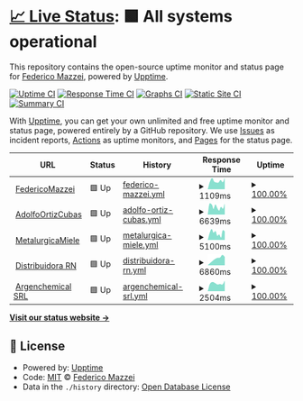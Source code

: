 # [📈 Live Status](https://fideo.github.io/statusSites): <!--live status--> **🟩 All systems operational**

This repository contains the open-source uptime monitor and status page for [Federico Mazzei](https://www.federicomazzei.com.ar), powered by [Upptime](https://github.com/upptime/upptime).

[![Uptime CI](https://github.com/fideo/statusSites/workflows/Uptime%20CI/badge.svg)](https://github.com/fideo/statusSites/actions?query=workflow%3A%22Uptime+CI%22)
[![Response Time CI](https://github.com/fideo/statusSites/workflows/Response%20Time%20CI/badge.svg)](https://github.com/fideo/statusSites/actions?query=workflow%3A%22Response+Time+CI%22)
[![Graphs CI](https://github.com/fideo/statusSites/workflows/Graphs%20CI/badge.svg)](https://github.com/fideo/statusSites/actions?query=workflow%3A%22Graphs+CI%22)
[![Static Site CI](https://github.com/fideo/statusSites/workflows/Static%20Site%20CI/badge.svg)](https://github.com/fideo/statusSites/actions?query=workflow%3A%22Static+Site+CI%22)
[![Summary CI](https://github.com/fideo/statusSites/workflows/Summary%20CI/badge.svg)](https://github.com/fideo/statusSites/actions?query=workflow%3A%22Summary+CI%22)

With [Upptime](https://upptime.js.org), you can get your own unlimited and free uptime monitor and status page, powered entirely by a GitHub repository. We use [Issues](https://github.com/fideo/statusSites/issues) as incident reports, [Actions](https://github.com/fideo/statusSites/actions) as uptime monitors, and [Pages](https://fideo.github.io/statusSites) for the status page.

<!--start: status pages-->
<!-- This summary is generated by Upptime (https://github.com/upptime/upptime) -->
<!-- Do not edit this manually, your changes will be overwritten -->
<!-- prettier-ignore -->
| URL | Status | History | Response Time | Uptime |
| --- | ------ | ------- | ------------- | ------ |
| <img alt="" src="https://www.federicomazzei.com.ar/favicon.png" height="13"> [FedericoMazzei](https://www.federicomazzei.com.ar) | 🟩 Up | [federico-mazzei.yml](https://github.com/fideo/statusSites/commits/HEAD/history/federico-mazzei.yml) | <details><summary><img alt="Response time graph" src="./graphs/federico-mazzei/response-time-week.png" height="20"> 1109ms</summary><br><a href="https://fideo.github.io/statusSites/history/federico-mazzei"><img alt="Response time 1330" src="https://img.shields.io/endpoint?url=https%3A%2F%2Fraw.githubusercontent.com%2Ffideo%2FstatusSites%2FHEAD%2Fapi%2Ffederico-mazzei%2Fresponse-time.json"></a><br><a href="https://fideo.github.io/statusSites/history/federico-mazzei"><img alt="24-hour response time 1594" src="https://img.shields.io/endpoint?url=https%3A%2F%2Fraw.githubusercontent.com%2Ffideo%2FstatusSites%2FHEAD%2Fapi%2Ffederico-mazzei%2Fresponse-time-day.json"></a><br><a href="https://fideo.github.io/statusSites/history/federico-mazzei"><img alt="7-day response time 1109" src="https://img.shields.io/endpoint?url=https%3A%2F%2Fraw.githubusercontent.com%2Ffideo%2FstatusSites%2FHEAD%2Fapi%2Ffederico-mazzei%2Fresponse-time-week.json"></a><br><a href="https://fideo.github.io/statusSites/history/federico-mazzei"><img alt="30-day response time 880" src="https://img.shields.io/endpoint?url=https%3A%2F%2Fraw.githubusercontent.com%2Ffideo%2FstatusSites%2FHEAD%2Fapi%2Ffederico-mazzei%2Fresponse-time-month.json"></a><br><a href="https://fideo.github.io/statusSites/history/federico-mazzei"><img alt="1-year response time 1433" src="https://img.shields.io/endpoint?url=https%3A%2F%2Fraw.githubusercontent.com%2Ffideo%2FstatusSites%2FHEAD%2Fapi%2Ffederico-mazzei%2Fresponse-time-year.json"></a></details> | <details><summary><a href="https://fideo.github.io/statusSites/history/federico-mazzei">100.00%</a></summary><a href="https://fideo.github.io/statusSites/history/federico-mazzei"><img alt="All-time uptime 99.74%" src="https://img.shields.io/endpoint?url=https%3A%2F%2Fraw.githubusercontent.com%2Ffideo%2FstatusSites%2FHEAD%2Fapi%2Ffederico-mazzei%2Fuptime.json"></a><br><a href="https://fideo.github.io/statusSites/history/federico-mazzei"><img alt="24-hour uptime 100.00%" src="https://img.shields.io/endpoint?url=https%3A%2F%2Fraw.githubusercontent.com%2Ffideo%2FstatusSites%2FHEAD%2Fapi%2Ffederico-mazzei%2Fuptime-day.json"></a><br><a href="https://fideo.github.io/statusSites/history/federico-mazzei"><img alt="7-day uptime 100.00%" src="https://img.shields.io/endpoint?url=https%3A%2F%2Fraw.githubusercontent.com%2Ffideo%2FstatusSites%2FHEAD%2Fapi%2Ffederico-mazzei%2Fuptime-week.json"></a><br><a href="https://fideo.github.io/statusSites/history/federico-mazzei"><img alt="30-day uptime 100.00%" src="https://img.shields.io/endpoint?url=https%3A%2F%2Fraw.githubusercontent.com%2Ffideo%2FstatusSites%2FHEAD%2Fapi%2Ffederico-mazzei%2Fuptime-month.json"></a><br><a href="https://fideo.github.io/statusSites/history/federico-mazzei"><img alt="1-year uptime 99.68%" src="https://img.shields.io/endpoint?url=https%3A%2F%2Fraw.githubusercontent.com%2Ffideo%2FstatusSites%2FHEAD%2Fapi%2Ffederico-mazzei%2Fuptime-year.json"></a></details>
| <img alt="" src="https://adolfoortizcubasfabricademuebles.com.ar/wp-content/uploads/2021/02/cropped-favicon-1-32x32.png" height="13"> [AdolfoOrtizCubas](https://www.adolfoortizcubasfabricademuebles.com.ar) | 🟩 Up | [adolfo-ortiz-cubas.yml](https://github.com/fideo/statusSites/commits/HEAD/history/adolfo-ortiz-cubas.yml) | <details><summary><img alt="Response time graph" src="./graphs/adolfo-ortiz-cubas/response-time-week.png" height="20"> 6639ms</summary><br><a href="https://fideo.github.io/statusSites/history/adolfo-ortiz-cubas"><img alt="Response time 5030" src="https://img.shields.io/endpoint?url=https%3A%2F%2Fraw.githubusercontent.com%2Ffideo%2FstatusSites%2FHEAD%2Fapi%2Fadolfo-ortiz-cubas%2Fresponse-time.json"></a><br><a href="https://fideo.github.io/statusSites/history/adolfo-ortiz-cubas"><img alt="24-hour response time 12210" src="https://img.shields.io/endpoint?url=https%3A%2F%2Fraw.githubusercontent.com%2Ffideo%2FstatusSites%2FHEAD%2Fapi%2Fadolfo-ortiz-cubas%2Fresponse-time-day.json"></a><br><a href="https://fideo.github.io/statusSites/history/adolfo-ortiz-cubas"><img alt="7-day response time 6639" src="https://img.shields.io/endpoint?url=https%3A%2F%2Fraw.githubusercontent.com%2Ffideo%2FstatusSites%2FHEAD%2Fapi%2Fadolfo-ortiz-cubas%2Fresponse-time-week.json"></a><br><a href="https://fideo.github.io/statusSites/history/adolfo-ortiz-cubas"><img alt="30-day response time 3566" src="https://img.shields.io/endpoint?url=https%3A%2F%2Fraw.githubusercontent.com%2Ffideo%2FstatusSites%2FHEAD%2Fapi%2Fadolfo-ortiz-cubas%2Fresponse-time-month.json"></a><br><a href="https://fideo.github.io/statusSites/history/adolfo-ortiz-cubas"><img alt="1-year response time 5155" src="https://img.shields.io/endpoint?url=https%3A%2F%2Fraw.githubusercontent.com%2Ffideo%2FstatusSites%2FHEAD%2Fapi%2Fadolfo-ortiz-cubas%2Fresponse-time-year.json"></a></details> | <details><summary><a href="https://fideo.github.io/statusSites/history/adolfo-ortiz-cubas">100.00%</a></summary><a href="https://fideo.github.io/statusSites/history/adolfo-ortiz-cubas"><img alt="All-time uptime 95.29%" src="https://img.shields.io/endpoint?url=https%3A%2F%2Fraw.githubusercontent.com%2Ffideo%2FstatusSites%2FHEAD%2Fapi%2Fadolfo-ortiz-cubas%2Fuptime.json"></a><br><a href="https://fideo.github.io/statusSites/history/adolfo-ortiz-cubas"><img alt="24-hour uptime 100.00%" src="https://img.shields.io/endpoint?url=https%3A%2F%2Fraw.githubusercontent.com%2Ffideo%2FstatusSites%2FHEAD%2Fapi%2Fadolfo-ortiz-cubas%2Fuptime-day.json"></a><br><a href="https://fideo.github.io/statusSites/history/adolfo-ortiz-cubas"><img alt="7-day uptime 100.00%" src="https://img.shields.io/endpoint?url=https%3A%2F%2Fraw.githubusercontent.com%2Ffideo%2FstatusSites%2FHEAD%2Fapi%2Fadolfo-ortiz-cubas%2Fuptime-week.json"></a><br><a href="https://fideo.github.io/statusSites/history/adolfo-ortiz-cubas"><img alt="30-day uptime 52.38%" src="https://img.shields.io/endpoint?url=https%3A%2F%2Fraw.githubusercontent.com%2Ffideo%2FstatusSites%2FHEAD%2Fapi%2Fadolfo-ortiz-cubas%2Fuptime-month.json"></a><br><a href="https://fideo.github.io/statusSites/history/adolfo-ortiz-cubas"><img alt="1-year uptime 92.54%" src="https://img.shields.io/endpoint?url=https%3A%2F%2Fraw.githubusercontent.com%2Ffideo%2FstatusSites%2FHEAD%2Fapi%2Fadolfo-ortiz-cubas%2Fuptime-year.json"></a></details>
| <img alt="" src="https://www.metalurgicamiele.com.ar/favicon.ico" height="13"> [MetalurgicaMiele](https://www.metalurgicamiele.com.ar) | 🟩 Up | [metalurgica-miele.yml](https://github.com/fideo/statusSites/commits/HEAD/history/metalurgica-miele.yml) | <details><summary><img alt="Response time graph" src="./graphs/metalurgica-miele/response-time-week.png" height="20"> 5100ms</summary><br><a href="https://fideo.github.io/statusSites/history/metalurgica-miele"><img alt="Response time 1908" src="https://img.shields.io/endpoint?url=https%3A%2F%2Fraw.githubusercontent.com%2Ffideo%2FstatusSites%2FHEAD%2Fapi%2Fmetalurgica-miele%2Fresponse-time.json"></a><br><a href="https://fideo.github.io/statusSites/history/metalurgica-miele"><img alt="24-hour response time 8775" src="https://img.shields.io/endpoint?url=https%3A%2F%2Fraw.githubusercontent.com%2Ffideo%2FstatusSites%2FHEAD%2Fapi%2Fmetalurgica-miele%2Fresponse-time-day.json"></a><br><a href="https://fideo.github.io/statusSites/history/metalurgica-miele"><img alt="7-day response time 5100" src="https://img.shields.io/endpoint?url=https%3A%2F%2Fraw.githubusercontent.com%2Ffideo%2FstatusSites%2FHEAD%2Fapi%2Fmetalurgica-miele%2Fresponse-time-week.json"></a><br><a href="https://fideo.github.io/statusSites/history/metalurgica-miele"><img alt="30-day response time 3473" src="https://img.shields.io/endpoint?url=https%3A%2F%2Fraw.githubusercontent.com%2Ffideo%2FstatusSites%2FHEAD%2Fapi%2Fmetalurgica-miele%2Fresponse-time-month.json"></a><br><a href="https://fideo.github.io/statusSites/history/metalurgica-miele"><img alt="1-year response time 2073" src="https://img.shields.io/endpoint?url=https%3A%2F%2Fraw.githubusercontent.com%2Ffideo%2FstatusSites%2FHEAD%2Fapi%2Fmetalurgica-miele%2Fresponse-time-year.json"></a></details> | <details><summary><a href="https://fideo.github.io/statusSites/history/metalurgica-miele">100.00%</a></summary><a href="https://fideo.github.io/statusSites/history/metalurgica-miele"><img alt="All-time uptime 98.97%" src="https://img.shields.io/endpoint?url=https%3A%2F%2Fraw.githubusercontent.com%2Ffideo%2FstatusSites%2FHEAD%2Fapi%2Fmetalurgica-miele%2Fuptime.json"></a><br><a href="https://fideo.github.io/statusSites/history/metalurgica-miele"><img alt="24-hour uptime 100.00%" src="https://img.shields.io/endpoint?url=https%3A%2F%2Fraw.githubusercontent.com%2Ffideo%2FstatusSites%2FHEAD%2Fapi%2Fmetalurgica-miele%2Fuptime-day.json"></a><br><a href="https://fideo.github.io/statusSites/history/metalurgica-miele"><img alt="7-day uptime 100.00%" src="https://img.shields.io/endpoint?url=https%3A%2F%2Fraw.githubusercontent.com%2Ffideo%2FstatusSites%2FHEAD%2Fapi%2Fmetalurgica-miele%2Fuptime-week.json"></a><br><a href="https://fideo.github.io/statusSites/history/metalurgica-miele"><img alt="30-day uptime 100.00%" src="https://img.shields.io/endpoint?url=https%3A%2F%2Fraw.githubusercontent.com%2Ffideo%2FstatusSites%2FHEAD%2Fapi%2Fmetalurgica-miele%2Fuptime-month.json"></a><br><a href="https://fideo.github.io/statusSites/history/metalurgica-miele"><img alt="1-year uptime 98.54%" src="https://img.shields.io/endpoint?url=https%3A%2F%2Fraw.githubusercontent.com%2Ffideo%2FstatusSites%2FHEAD%2Fapi%2Fmetalurgica-miele%2Fuptime-year.json"></a></details>
| <img alt="" src="https://www.distribuidorarn.com.ar/wp-content/uploads/2022/01/cropped-cropped-cropped-LOGO_BW-32x32.png" height="13"> [Distribuidora RN](https://www.distribuidorarn.com.ar) | 🟩 Up | [distribuidora-rn.yml](https://github.com/fideo/statusSites/commits/HEAD/history/distribuidora-rn.yml) | <details><summary><img alt="Response time graph" src="./graphs/distribuidora-rn/response-time-week.png" height="20"> 6860ms</summary><br><a href="https://fideo.github.io/statusSites/history/distribuidora-rn"><img alt="Response time 3571" src="https://img.shields.io/endpoint?url=https%3A%2F%2Fraw.githubusercontent.com%2Ffideo%2FstatusSites%2FHEAD%2Fapi%2Fdistribuidora-rn%2Fresponse-time.json"></a><br><a href="https://fideo.github.io/statusSites/history/distribuidora-rn"><img alt="24-hour response time 9243" src="https://img.shields.io/endpoint?url=https%3A%2F%2Fraw.githubusercontent.com%2Ffideo%2FstatusSites%2FHEAD%2Fapi%2Fdistribuidora-rn%2Fresponse-time-day.json"></a><br><a href="https://fideo.github.io/statusSites/history/distribuidora-rn"><img alt="7-day response time 6860" src="https://img.shields.io/endpoint?url=https%3A%2F%2Fraw.githubusercontent.com%2Ffideo%2FstatusSites%2FHEAD%2Fapi%2Fdistribuidora-rn%2Fresponse-time-week.json"></a><br><a href="https://fideo.github.io/statusSites/history/distribuidora-rn"><img alt="30-day response time 4706" src="https://img.shields.io/endpoint?url=https%3A%2F%2Fraw.githubusercontent.com%2Ffideo%2FstatusSites%2FHEAD%2Fapi%2Fdistribuidora-rn%2Fresponse-time-month.json"></a><br><a href="https://fideo.github.io/statusSites/history/distribuidora-rn"><img alt="1-year response time 3588" src="https://img.shields.io/endpoint?url=https%3A%2F%2Fraw.githubusercontent.com%2Ffideo%2FstatusSites%2FHEAD%2Fapi%2Fdistribuidora-rn%2Fresponse-time-year.json"></a></details> | <details><summary><a href="https://fideo.github.io/statusSites/history/distribuidora-rn">100.00%</a></summary><a href="https://fideo.github.io/statusSites/history/distribuidora-rn"><img alt="All-time uptime 99.03%" src="https://img.shields.io/endpoint?url=https%3A%2F%2Fraw.githubusercontent.com%2Ffideo%2FstatusSites%2FHEAD%2Fapi%2Fdistribuidora-rn%2Fuptime.json"></a><br><a href="https://fideo.github.io/statusSites/history/distribuidora-rn"><img alt="24-hour uptime 100.00%" src="https://img.shields.io/endpoint?url=https%3A%2F%2Fraw.githubusercontent.com%2Ffideo%2FstatusSites%2FHEAD%2Fapi%2Fdistribuidora-rn%2Fuptime-day.json"></a><br><a href="https://fideo.github.io/statusSites/history/distribuidora-rn"><img alt="7-day uptime 100.00%" src="https://img.shields.io/endpoint?url=https%3A%2F%2Fraw.githubusercontent.com%2Ffideo%2FstatusSites%2FHEAD%2Fapi%2Fdistribuidora-rn%2Fuptime-week.json"></a><br><a href="https://fideo.github.io/statusSites/history/distribuidora-rn"><img alt="30-day uptime 100.00%" src="https://img.shields.io/endpoint?url=https%3A%2F%2Fraw.githubusercontent.com%2Ffideo%2FstatusSites%2FHEAD%2Fapi%2Fdistribuidora-rn%2Fuptime-month.json"></a><br><a href="https://fideo.github.io/statusSites/history/distribuidora-rn"><img alt="1-year uptime 98.58%" src="https://img.shields.io/endpoint?url=https%3A%2F%2Fraw.githubusercontent.com%2Ffideo%2FstatusSites%2FHEAD%2Fapi%2Fdistribuidora-rn%2Fuptime-year.json"></a></details>
| <img alt="" src="https://www.argenchemical.com.ar/favicon.ico" height="13"> [Argenchemical SRL](https://www.argenchemical.com.ar) | 🟩 Up | [argenchemical-srl.yml](https://github.com/fideo/statusSites/commits/HEAD/history/argenchemical-srl.yml) | <details><summary><img alt="Response time graph" src="./graphs/argenchemical-srl/response-time-week.png" height="20"> 2504ms</summary><br><a href="https://fideo.github.io/statusSites/history/argenchemical-srl"><img alt="Response time 1927" src="https://img.shields.io/endpoint?url=https%3A%2F%2Fraw.githubusercontent.com%2Ffideo%2FstatusSites%2FHEAD%2Fapi%2Fargenchemical-srl%2Fresponse-time.json"></a><br><a href="https://fideo.github.io/statusSites/history/argenchemical-srl"><img alt="24-hour response time 2865" src="https://img.shields.io/endpoint?url=https%3A%2F%2Fraw.githubusercontent.com%2Ffideo%2FstatusSites%2FHEAD%2Fapi%2Fargenchemical-srl%2Fresponse-time-day.json"></a><br><a href="https://fideo.github.io/statusSites/history/argenchemical-srl"><img alt="7-day response time 2504" src="https://img.shields.io/endpoint?url=https%3A%2F%2Fraw.githubusercontent.com%2Ffideo%2FstatusSites%2FHEAD%2Fapi%2Fargenchemical-srl%2Fresponse-time-week.json"></a><br><a href="https://fideo.github.io/statusSites/history/argenchemical-srl"><img alt="30-day response time 2663" src="https://img.shields.io/endpoint?url=https%3A%2F%2Fraw.githubusercontent.com%2Ffideo%2FstatusSites%2FHEAD%2Fapi%2Fargenchemical-srl%2Fresponse-time-month.json"></a><br><a href="https://fideo.github.io/statusSites/history/argenchemical-srl"><img alt="1-year response time 2045" src="https://img.shields.io/endpoint?url=https%3A%2F%2Fraw.githubusercontent.com%2Ffideo%2FstatusSites%2FHEAD%2Fapi%2Fargenchemical-srl%2Fresponse-time-year.json"></a></details> | <details><summary><a href="https://fideo.github.io/statusSites/history/argenchemical-srl">100.00%</a></summary><a href="https://fideo.github.io/statusSites/history/argenchemical-srl"><img alt="All-time uptime 99.77%" src="https://img.shields.io/endpoint?url=https%3A%2F%2Fraw.githubusercontent.com%2Ffideo%2FstatusSites%2FHEAD%2Fapi%2Fargenchemical-srl%2Fuptime.json"></a><br><a href="https://fideo.github.io/statusSites/history/argenchemical-srl"><img alt="24-hour uptime 100.00%" src="https://img.shields.io/endpoint?url=https%3A%2F%2Fraw.githubusercontent.com%2Ffideo%2FstatusSites%2FHEAD%2Fapi%2Fargenchemical-srl%2Fuptime-day.json"></a><br><a href="https://fideo.github.io/statusSites/history/argenchemical-srl"><img alt="7-day uptime 100.00%" src="https://img.shields.io/endpoint?url=https%3A%2F%2Fraw.githubusercontent.com%2Ffideo%2FstatusSites%2FHEAD%2Fapi%2Fargenchemical-srl%2Fuptime-week.json"></a><br><a href="https://fideo.github.io/statusSites/history/argenchemical-srl"><img alt="30-day uptime 99.91%" src="https://img.shields.io/endpoint?url=https%3A%2F%2Fraw.githubusercontent.com%2Ffideo%2FstatusSites%2FHEAD%2Fapi%2Fargenchemical-srl%2Fuptime-month.json"></a><br><a href="https://fideo.github.io/statusSites/history/argenchemical-srl"><img alt="1-year uptime 99.64%" src="https://img.shields.io/endpoint?url=https%3A%2F%2Fraw.githubusercontent.com%2Ffideo%2FstatusSites%2FHEAD%2Fapi%2Fargenchemical-srl%2Fuptime-year.json"></a></details>

<!--end: status pages-->

[**Visit our status website →**](https://fideo.github.io/statusSites)

## 📄 License

- Powered by: [Upptime](https://github.com/upptime/upptime)
- Code: [MIT](./LICENSE) © [Federico Mazzei](https://www.federicomazzei.com.ar)
- Data in the `./history` directory: [Open Database License](https://opendatacommons.org/licenses/odbl/1-0/)
